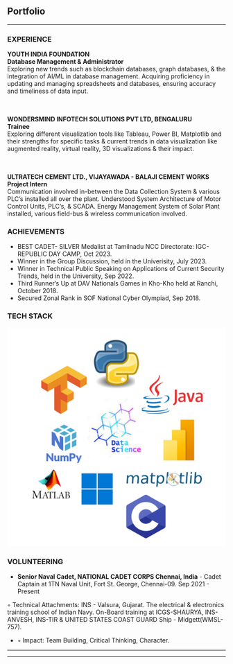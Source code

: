 ## Portfolio

---

### EXPERIENCE

**YOUTH INDIA FOUNDATION**
<br>
**Database Management & Administrator**
<br>
Exploring new trends such as blockchain databases, graph databases, & the integration of AI/ML in
database management. Acquiring proficiency in updating and managing spreadsheets and databases, ensuring accuracy and timeliness of data input.

<br><br>
**WONDERSMIND INFOTECH SOLUTIONS PVT LTD, BENGALURU**
<br>
**Trainee**
<br>
Exploring different visualization tools like Tableau, Power BI, Matplotlib and their strengths for specific tasks & current trends in data visualization like augmented reality, virtual reality, 3D visualizations & their impact.

<br><br>
**ULTRATECH CEMENT LTD., VIJAYAWADA - BALAJI CEMENT WORKS**
<br>
**Project Intern**
<br>
Communication involved in-between the Data Collection System & various PLC’s installed all over the plant. Understood System Architecture of Motor Control Units, PLC’s, & SCADA.
Energy Management System of Solar Plant installed, various field-bus & wireless communication involved.


### ACHIEVEMENTS

- BEST CADET- SILVER Medalist at Tamilnadu NCC Directorate: IGC-REPUBLIC DAY CAMP, Oct 2023.
- Winner in the Group Discussion, held in the Univerisity, July 2023.
- Winner in Technical Public Speaking on Applications of Current Security Trends, held in the University, Sep 2022.
- Third Runner’s Up at DAV Nationals Games in Kho-Kho held at Ranchi, October 2018.
- Secured Zonal Rank in SOF National Cyber Olympiad, Sep 2018.

### TECH STACK 
<img src="images/Tech Stack.png" alt="Languages & Frameworks">

### VOLUNTEERING

- **Senior Naval Cadet, NATIONAL CADET CORPS Chennai, India**
      - Cadet Captain at 1TN Naval Unit, Fort St. George, Chennai-09. Sep 2021 - Present

◦ Technical Attachments: INS - Valsura, Gujarat. The electrical & electronics training school of Indian Navy. On-Board
training at ICGS-SHAURYA, INS-ANVESH, INS-TIR & UNITED STATES COAST GUARD Ship -
Midgett(WMSL-757).
- ◦ Impact: Team Building, Critical Thinking, Character.


 

---




---
